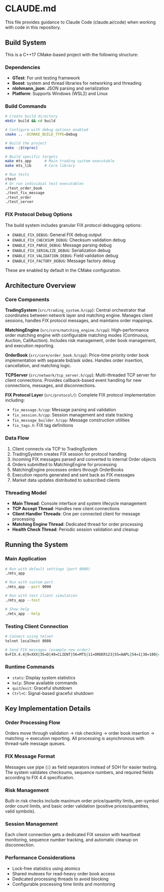 # CLAUDE.md

This file provides guidance to Claude Code (claude.ai/code) when working with code in this repository.

## Build System

This is a C++17 CMake-based project with the following structure:

### Dependencies
- **GTest**: For unit testing framework
- **Boost**: system and thread libraries for networking and threading
- **nlohmann_json**: JSON parsing and serialization
- **Platform**: Supports Windows (WSL2) and Linux

### Build Commands
```bash
# Create build directory
mkdir build && cd build

# Configure with debug options enabled
cmake .. -DCMAKE_BUILD_TYPE=Debug

# Build the project
make -j$(nproc)

# Build specific targets
make mts_app      # Main trading system executable
make mts_lib      # Core library

# Run tests
ctest
# Or run individual test executables
./test_order_book
./test_fix_message
./test_order
./test_server
```

### FIX Protocol Debug Options
The build system includes granular FIX protocol debugging options:
- `ENABLE_FIX_DEBUG`: General FIX debug output
- `ENABLE_FIX_CHECKSUM_DEBUG`: Checksum validation debug
- `ENABLE_FIX_PARSE_DEBUG`: Message parsing debug
- `ENABLE_FIX_SERIALIZE_DEBUG`: Serialization debug
- `ENABLE_FIX_VALIDATION_DEBUG`: Field validation debug
- `ENABLE_FIX_FACTORY_DEBUG`: Message factory debug

These are enabled by default in the CMake configuration.

## Architecture Overview

### Core Components

**TradingSystem** (`src/trading_system.h/cpp`): Central orchestrator that coordinates between network layer and matching engine. Manages client sessions, handles FIX protocol messages, and maintains order mappings.

**MatchingEngine** (`src/core/matching_engine.h/cpp`): High-performance order matching engine with configurable matching modes (Continuous, Auction, CallAuction). Includes risk management, order book management, and execution reporting.

**OrderBook** (`src/core/order_book.h/cpp`): Price-time priority order book implementation with separate bid/ask sides. Handles order insertion, cancellation, and matching logic.

**TCPServer** (`src/network/tcp_server.h/cpp`): Multi-threaded TCP server for client connections. Provides callback-based event handling for new connections, messages, and disconnections.

**FIX Protocol Layer** (`src/protocol/`): Complete FIX protocol implementation including:
- `fix_message.h/cpp`: Message parsing and validation
- `fix_session.h/cpp`: Session management and state tracking
- `fix_message_builder.h/cpp`: Message construction utilities
- `fix_tags.h`: FIX tag definitions

### Data Flow
1. Client connects via TCP to TradingSystem
2. TradingSystem creates FIX session for protocol handling
3. Incoming FIX messages parsed and converted to internal Order objects
4. Orders submitted to MatchingEngine for processing
5. MatchingEngine processes orders through OrderBooks
6. Execution reports generated and sent back as FIX messages
7. Market data updates distributed to subscribed clients

### Threading Model
- **Main Thread**: Console interface and system lifecycle management
- **TCP Accept Thread**: Handles new client connections
- **Client Handler Threads**: One per connected client for message processing
- **Matching Engine Thread**: Dedicated thread for order processing
- **Health Check Thread**: Periodic session validation and cleanup

## Running the System

### Main Application
```bash
# Run with default settings (port 8080)
./mts_app

# Run with custom port
./mts_app --port 9090

# Run with test client simulation
./mts_app --test

# Show help
./mts_app --help
```

### Testing Client Connection
```bash
# Connect using telnet
telnet localhost 8080

# Send FIX messages (example new order)
8=FIX.4.4|9=XXX|35=D|49=CLIENT|56=MTS|11=ORDER123|55=AAPL|54=1|38=100|40=2|44=150.50|10=XXX|
```

### Runtime Commands
- `stats`: Display system statistics
- `help`: Show available commands  
- `quit`/`exit`: Graceful shutdown
- `Ctrl+C`: Signal-based graceful shutdown

## Key Implementation Details

### Order Processing Flow
Orders move through validation → risk checking → order book insertion → matching → execution reporting. All processing is asynchronous with thread-safe message queues.

### FIX Message Format
Messages use pipe (`|`) as field separators instead of SOH for easier testing. The system validates checksums, sequence numbers, and required fields according to FIX 4.4 specification.

### Risk Management
Built-in risk checks include maximum order price/quantity limits, per-symbol order count limits, and basic order validation (positive prices/quantities, valid symbols).

### Session Management
Each client connection gets a dedicated FIX session with heartbeat monitoring, sequence number tracking, and automatic cleanup on disconnection.

### Performance Considerations
- Lock-free statistics using atomics
- Shared mutexes for read-heavy order book access
- Dedicated processing threads to avoid blocking
- Configurable processing time limits and monitoring